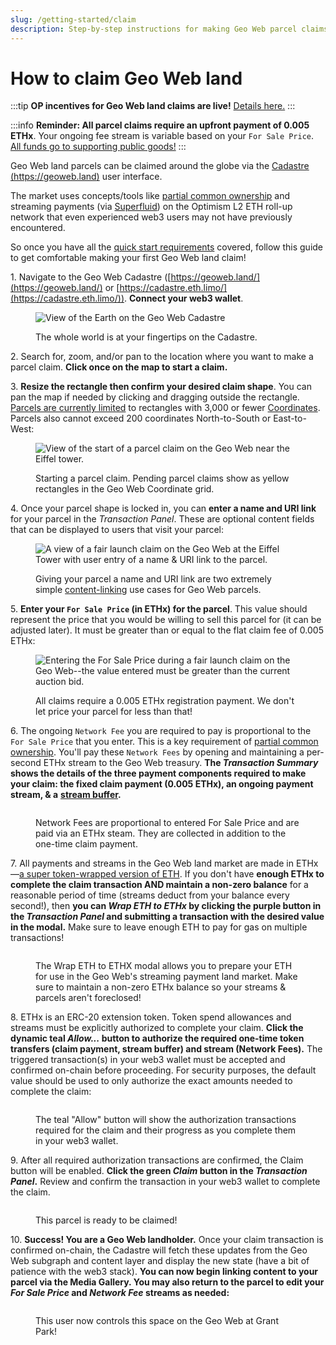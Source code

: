 ```yaml
---
slug: /getting-started/claim
description: Step-by-step instructions for making Geo Web parcel claims
---
```


# How to claim Geo Web land

:::tip
**OP incentives for Geo Web land claims are live!** [Details here.](https://www.geoweb.network/post/op-incentives)
:::

:::info
**Reminder: All parcel claims require an upfront payment of 0.005 ETHx**. Your ongoing fee stream is variable based on your `For Sale Price`. [All funds go to supporting public goods!](../concepts/network-funds)
:::

Geo Web land parcels can be claimed around the globe via the [Cadastre (https://geoweb.land)](https://geoweb.land/) user interface.&#x20;

The market uses concepts/tools like [partial common ownership](../concepts/partial-common-ownership) and streaming payments (via [Superfluid](https://www.superfluid.finance/)) on the Optimism L2 ETH roll-up network that even experienced web3 users may not have previously encountered.&#x20;

So once you have all the [quick start requirements](./quickstart) covered, follow this guide to get comfortable making your first Geo Web land claim!

1\. Navigate to the Geo Web Cadastre ([https://geoweb.land/](https://geoweb.land/) or [https://cadastre.eth.limo/](https://cadastre.eth.limo/)). **Connect your web3 wallet**.

<figure><img src="/assets/Cadastre Landing.png" alt="View of the Earth on the Geo Web Cadastre"/><figcaption><p>The whole world is at your fingertips on the Cadastre.</p></figcaption></figure>

2\. Search for, zoom, and/or pan to the location where you want to make a parcel claim. **Click once on the map to start a claim.**

3\. **Resize the rectangle then confirm your desired claim shape**. You can pan the map if needed by clicking and dragging outside the rectangle. [Parcels are currently limited](../developers/core-contracts/registrydiamond/geowebparcelfacet/) to rectangles with 3,000 or fewer [Coordinates](../developers/core-contracts/registrydiamond/geowebparcelfacet/geo-web-coordinates). Parcels also cannot exceed 200 coordinates North-to-South or East-to-West:

<figure><img src="/assets/Claim Start (1).png" alt="View of the start of a parcel claim on the Geo Web near the Eiffel tower."/><figcaption><p>Starting a parcel claim. Pending parcel claims show as yellow rectangles in the Geo Web Coordinate grid.</p></figcaption></figure>

4\. Once your parcel shape is locked in, you can **enter a name and URI link** for your parcel in the _Transaction Panel_. These are optional content fields that can be displayed to users that visit your parcel:

<figure><img src="/assets/Parcel Name.png" alt="A view of a fair launch claim on the Geo Web at the Eiffel Tower with user entry of a name &#x26; URI link to the parcel."/><figcaption><p>Giving your parcel a name and URI link are two extremely simple <a href="../developers/content-layer/">content-linking</a> use cases for Geo Web parcels.</p></figcaption></figure>

5\. **Enter your `For Sale Price` (in ETHx) for the parcel**. This value should represent the price that you would be willing to sell this parcel for (it can be adjusted later). It must be greater than or equal to the flat claim fee of 0.005 ETHx:

<figure><img src="/assets/Min Claim Price.png" alt="Entering the For Sale Price during a fair launch claim on the Geo Web--the value entered must be greater than the current auction bid."/><figcaption><p>All claims require a 0.005 ETHx registration payment. We don't let price your parcel for less than that!</p></figcaption></figure>

6\. The ongoing `Network Fee` you are required to pay is proportional to the `For Sale Price` that you enter. This is a key requirement of [partial common ownership](../concepts/partial-common-ownership). You'll pay these `Network Fees` by opening and maintaining a per-second ETHx stream to the Geo Web treasury. **The **_**Transaction Summary**_** shows the details of the three payment components required to make your claim: the fixed claim payment (0.005 ETHx), an ongoing payment stream, & a** [**stream buffer**](https://help.superfluid.finance/en/articles/5744874-how-do-stream-buffers-work-in-superfluid)**.**&#x20;

<figure><img src="/assets/Transaction Summary.png" alt=""/><figcaption><p>Network Fees are proportional to entered For Sale Price and are paid via an ETHx steam. They are collected in addition to the one-time claim payment.</p></figcaption></figure>

7\. All payments and streams in the Geo Web land market are made in ETHx—[a super token-wrapped version of ETH](https://docs.superfluid.finance/superfluid/protocol-overview/in-depth-overview/super-tokens). If you don't have **enough ETHx to complete the claim transaction AND maintain a non-zero balance** for a reasonable period of time (streams deduct from your balance every second!), then **you can **_**Wrap ETH to ETHx**_** by clicking the purple button in the **_**Transaction Panel**_** and submitting a transaction with the desired value in the modal.** Make sure to leave enough ETH to pay for gas on multiple transactions!

<figure><img src="/assets/Wrap ETH.png" alt=""/><figcaption><p>The Wrap ETH to ETHX modal allows you to prepare your ETH for use in the Geo Web's streaming payment land market. Make sure to maintain a non-zero ETHx balance so your streams &#x26; parcels aren't foreclosed!</p></figcaption></figure>

8\. ETHx is an ERC-20 extension token. Token spend allowances and streams must be explicitly authorized to complete your claim. **Click the dynamic teal **_**Allow...**_** button to authorize the required one-time token transfers (claim payment, stream buffer) and stream (Network Fees).** The triggered transaction(s) in your web3 wallet must be accepted and confirmed on-chain before proceeding. For security purposes, the default value should be used to only authorize the exact amounts needed to complete the claim:&#x20;

<figure><img src="/assets/Authorize ETHx.png" alt=""/><figcaption><p>The teal "Allow" button will show the authorization transactions required for the claim and their progress as you complete them in your web3 wallet.</p></figcaption></figure>

9\. After all required authorization transactions are confirmed, the Claim button will be enabled. **Click the green **_**Claim**_** button in the **_**Transaction Panel**_**.** Review and confirm the transaction in your web3 wallet to complete the claim.

<figure><img src="/assets/Claim.png" alt=""/><figcaption><p>This parcel is ready to be claimed! </p></figcaption></figure>

10\. **Success! You are a Geo Web landholder.** Once your claim transaction is confirmed on-chain, the Cadastre will fetch these updates from the Geo Web subgraph and content layer and display the new state (have a bit of patience with the web3 stack). **You can now begin linking content to your parcel via the Media Gallery. You may also return to the parcel to edit your **_**For Sale Price**_** and **_**Network Fee**_** streams as needed:**

<figure><img src="/assets/Grant Park.png" alt=""/><figcaption><p>This user now controls this space on the Geo Web at Grant Park!</p></figcaption></figure>

